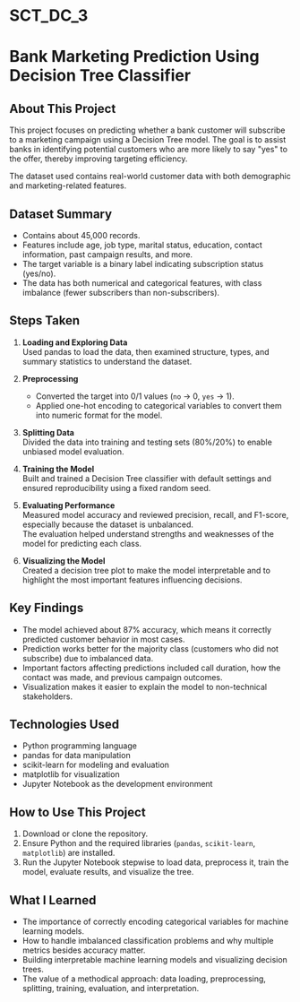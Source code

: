# SCT_DC_3
# Bank Marketing Prediction Using Decision Tree Classifier

## About This Project

This project focuses on predicting whether a bank customer will subscribe to a marketing campaign using a Decision Tree model. The goal is to assist banks in identifying potential customers who are more likely to say "yes" to the offer, thereby improving targeting efficiency.

The dataset used contains real-world customer data with both demographic and marketing-related features.

## Dataset Summary

- Contains about 45,000 records.
- Features include age, job type, marital status, education, contact information, past campaign results, and more.
- The target variable is a binary label indicating subscription status (yes/no).
- The data has both numerical and categorical features, with class imbalance (fewer subscribers than non-subscribers).

## Steps Taken

1. **Loading and Exploring Data**  
   Used pandas to load the data, then examined structure, types, and summary statistics to understand the dataset.

2. **Preprocessing**  
   - Converted the target into 0/1 values (`no` → 0, `yes` → 1).  
   - Applied one-hot encoding to categorical variables to convert them into numeric format for the model.

3. **Splitting Data**  
   Divided the data into training and testing sets (80%/20%) to enable unbiased model evaluation.

4. **Training the Model**  
   Built and trained a Decision Tree classifier with default settings and ensured reproducibility using a fixed random seed.

5. **Evaluating Performance**  
   Measured model accuracy and reviewed precision, recall, and F1-score, especially because the dataset is unbalanced.  
   The evaluation helped understand strengths and weaknesses of the model for predicting each class.

6. **Visualizing the Model**  
   Created a decision tree plot to make the model interpretable and to highlight the most important features influencing decisions.

## Key Findings

- The model achieved about 87% accuracy, which means it correctly predicted customer behavior in most cases.
- Prediction works better for the majority class (customers who did not subscribe) due to imbalanced data.
- Important factors affecting predictions included call duration, how the contact was made, and previous campaign outcomes.
- Visualization makes it easier to explain the model to non-technical stakeholders.

## Technologies Used

- Python programming language
- pandas for data manipulation
- scikit-learn for modeling and evaluation
- matplotlib for visualization
- Jupyter Notebook as the development environment

## How to Use This Project

1. Download or clone the repository.
2. Ensure Python and the required libraries (`pandas`, `scikit-learn`, `matplotlib`) are installed.
3. Run the Jupyter Notebook stepwise to load data, preprocess it, train the model, evaluate results, and visualize the tree.

## What I Learned

- The importance of correctly encoding categorical variables for machine learning models.
- How to handle imbalanced classification problems and why multiple metrics besides accuracy matter.
- Building interpretable machine learning models and visualizing decision trees.
- The value of a methodical approach: data loading, preprocessing, splitting, training, evaluation, and interpretation.
